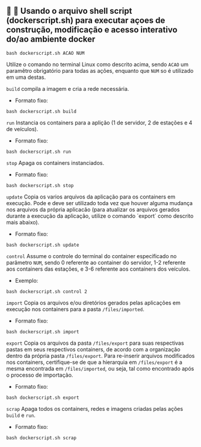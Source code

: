 ## 🐧 🐢 Usando o arquivo shell script (dockerscript.sh) para executar açoes de construção, modificação e acesso interativo do/ao ambiente docker
```console
bash dockerscript.sh ACAO NUM
```
Utilize o comando no terminal Linux como descrito acima, sendo `ACAO` um paramêtro obrigatório para todas as ações, enquanto que `NUM` so é utilizado em uma destas.

`build` compila a imagem e cria a rede necessária.

- Formato fixo:
```console
bash dockerscript.sh build
```

`run` Instancia os containers para a aplição (1 de servidor, 2 de estações e 4 de veículos).

- Formato fixo:
```console
bash dockerscript.sh run
```

`stop` Apaga os containers instanciados.

- Formato fixo:
```console
bash dockerscript.sh stop
```

`update` Copia os varios arquivos da aplicação para os containers em execução. Pode e deve ser utilizado toda vez que houver alguma mudança nos arquivos da própria aplicacão (para atualizar os arquivos gerados durante a execução da aplicação, utilize o comando ´export´ como descrito mais abaixo).

- Formato fixo:
```console
bash dockerscript.sh update
```

`control` Assume o controle do terminal do container especificado no parâmetro `NUM`, sendo 0 referente ao container do servidor, 1-2 referente aos containers das estações, e 3-6 referente aos containers dos veículos.

- Exemplo:
```console
bash dockerscript.sh control 2
```

`import` Copia os arquivos e/ou diretórios gerados pelas aplicações em execução nos containers para a pasta `/files/imported`.

- Formato fixo:
```console
bash dockerscript.sh import
```

`export` Copia os arquivos da pasta `/files/export` para suas respectivas pastas em seus respectivos containers, de acordo com a organização dentro da própria pasta `/files/export`.
Para re-inserir arquivos modificados nos containers, certifique-se de que a hierarquia em `/files/export` é a mesma encontrada em `/files/imported`, ou seja, tal como encontrado após o processo de importação.

- Formato fixo:
```console
bash dockerscript.sh export
```


`scrap` Apaga todos os containers, redes e imagens criadas pelas ações `build` e `run`.

- Formato fixo:
```console
bash dockerscript.sh scrap
```
